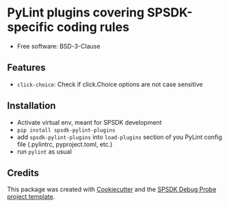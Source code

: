 
PyLint plugins covering SPSDK-specific coding rules
===================================================


* Free software: BSD-3-Clause


Features
--------

* `click-choice`: Check if click.Choice options are not case sensitive


Installation
------------

* Activate virtual env, meant for SPSDK development
* `pip install spsdk-pylint-plugins`
* add `spsdk-pylint-plugins` into `load-plugins` section of you PyLint config file (.pylintrc, pyproject.toml, etc.)
* run `pylint` as usual

Credits
-------

This package was created with [Cookiecutter](https://github.com/audreyr/cookiecutter) and the [SPSDK Debug Probe project template](https://github.com/nxp-mcuxpresso/spsdk/blob/master/examples/plugins/templates/cookiecutter-spsdk-debug-probe-plugin.zip).

